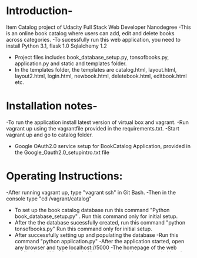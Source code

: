 # Introduction-
Item Catalog project of Udacity Full Stack Web Developer Nanodegree
-This is an online book catalog where users can add, edit and delete books across categories.
-To sucessfully run this web application, you need to install Python 3.1, flask 1.0 Sqlalchemy 1.2
- Project files includes book_database_setup.py, tonsofbooks.py, application.py and static and templates folder.
- In the templates folder, the templates are catalog.html, layout.html, layout2.html, login.html, newbook.html, deletebook.html, editbook.html etc.


# Installation notes-
-To run the application install latest version of  virtual box and vagrant.
-Run vagrant up using the vagrantfile provided in the requirements.txt.
-Start vagrant up and go to catalog folder.
- Google OAuth2.0 service setup for BookCatalog Application, provided in the Google_Oauth2.0_setupintro.txt file


# Operating Instructions:
-After running vagrant up, type "vagrant ssh" in Git Bash.
-Then in the console type "cd /vagrant/catalog"
- To set up the book catalog database run this command "Python book_database_setup.py" . Run this command only for initial setup.
- After the the database sucessfully created, run this command "python tonsofbooks.py" Run this command only for initial setup.
- After successfully setting up and populating the database
-Run this command "python application.py" 
-After the application started, open any browser and type localhost://5000
-The homepage of the web application will be displayed.
-You can log-in with your google id and start adding, editing and deleting  books in the bookcatalog.















